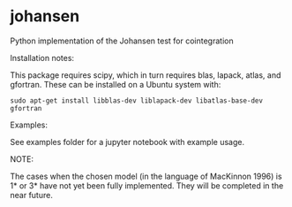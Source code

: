 # johansen
Python implementation of the Johansen test for cointegration

Installation notes:

This package requires scipy, which in turn  requires blas, lapack, atlas, and
gfortran. These can be installed on a Ubuntu system with:

    sudo apt-get install libblas-dev liblapack-dev libatlas-base-dev gfortran

Examples:

See examples folder for a jupyter notebook with example usage.

NOTE:

The cases when the chosen model (in the language of MacKinnon 1996) is 1\* or 3\* have not yet been fully implemented. They will be completed in the near future.
